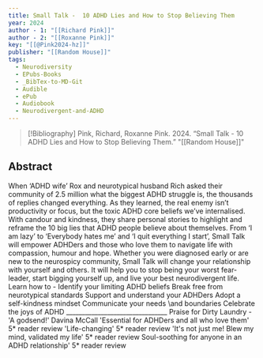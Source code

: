 ```yaml
---
title: Small Talk -  10 ADHD Lies and How to Stop Believing Them
year: 2024
author - 1: "[[Richard Pink]]"
author - 2: "[[Roxanne Pink]]"
key: "[[@Pink2024-hz]]"
publisher: "[[Random House]]"
tags:
  - Neurodiversity
  - EPubs-Books
  - _BibTex-to-MD-Git
  - Audible
  - ePub
  - Audiobook
  - Neurodivergent-and-ADHD
---
```


> [!Bibliography]
> Pink, Richard, Roxanne Pink. 2024. “Small Talk -  10 ADHD Lies and How to Stop Believing Them.” "[[Random House]]"

## Abstract
When ‘ADHD wife’ Rox and neurotypical husband Rich asked their community of 2.5 million what the biggest ADHD struggle is, the thousands of replies changed everything. As they learned, the real enemy isn’t productivity or focus, but the toxic ADHD core beliefs we’ve internalised. With candour and kindness, they share personal stories to highlight and reframe the 10 big lies that ADHD people believe about themselves. From ‘I am lazy’ to ‘Everybody hates me’ and ‘I quit everything I start’, Small Talk will empower ADHDers and those who love them to navigate life with compassion, humour and hope. Whether you were diagnosed early or are new to the neurospicy community, Small Talk will change your relationship with yourself and others. It will help you to stop being your worst fear-leader, start bigging yourself up, and live your best neurodivergent life. Learn how to -  Identify your limiting ADHD beliefs Break free from neurotypical standards Support and understand your ADHDers Adopt a self-kindness mindset Communicate your needs \and boundaries Celebrate the joys of ADHD \_\_\_\_\_\_\_\_\_\_\_\_\_\_\_\_\_\_\_\_\_\_\_\_\_\_\_\_\_\_\_\_ Praise for Dirty Laundry -  'A godsend!' Davina McCall 'Essential for ADHDers and all who love them' 5* reader review 'Life-changing' 5* reader review 'It's not just me! Blew my mind, validated my life' 5* reader review Soul-soothing for anyone in an ADHD relationship' 5* reader review